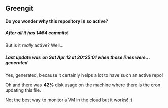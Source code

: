 ## Greengit

#### Do you wonder why this repository is so active?

##### After all it has 1464 commits!

But is it *really* active? Well...

##### Last update was on Sat Apr 13 at 20:25:01 when those lines were... generated

Yes, generated, because it certainly helps a lot to have such an active repo!

Oh and there was **42%** disk usage on the machine
where there is the cron updating this file.

Not the best way to monitor a VM in the cloud but it works! :)
